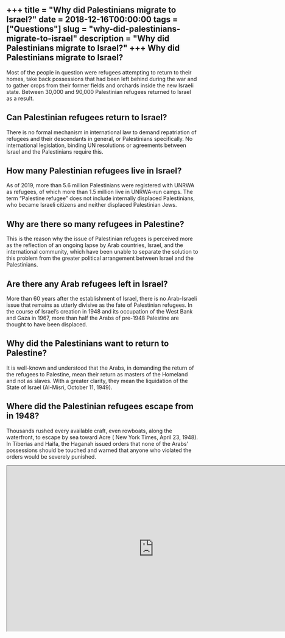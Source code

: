 +++
title = "Why did Palestinians migrate to Israel?"
date = 2018-12-16T00:00:00
tags = ["Questions"]
slug = "why-did-palestinians-migrate-to-israel"
description = "Why did Palestinians migrate to Israel?"
+++
Why did Palestinians migrate to Israel?
---------------------------------------

Most of the people in question were refugees attempting to return to their homes, take back possessions that had been left behind during the war and to gather crops from their former fields and orchards inside the new Israeli state. Between 30,000 and 90,000 Palestinian refugees returned to Israel as a result.

Can Palestinian refugees return to Israel?
------------------------------------------

There is no formal mechanism in international law to demand repatriation of refugees and their descendants in general, or Palestinians specifically. No international legislation, binding UN resolutions or agreements between Israel and the Palestinians require this.

How many Palestinian refugees live in Israel?
---------------------------------------------

As of 2019, more than 5.6 million Palestinians were registered with UNRWA as refugees, of which more than 1.5 million live in UNRWA-run camps. The term “Palestine refugee” does not include internally displaced Palestinians, who became Israeli citizens and neither displaced Palestinian Jews.

Why are there so many refugees in Palestine?
--------------------------------------------

This is the reason why the issue of Palestinian refugees is perceived more as the reflection of an ongoing lapse by Arab countries, Israel, and the international community, which have been unable to separate the solution to this problem from the greater political arrangement between Israel and the Palestinians.

Are there any Arab refugees left in Israel?
-------------------------------------------

More than 60 years after the establishment of Israel, there is no Arab-Israeli issue that remains as utterly divisive as the fate of Palestinian refugees. In the course of Israel’s creation in 1948 and its occupation of the West Bank and Gaza in 1967, more than half the Arabs of pre-1948 Palestine are thought to have been displaced.

Why did the Palestinians want to return to Palestine?
-----------------------------------------------------

It is well-known and understood that the Arabs, in demanding the return of the refugees to Palestine, mean their return as masters of the Homeland and not as slaves. With a greater clarity, they mean the liquidation of the State of Israel (Al-Misri, October 11, 1949).

Where did the Palestinian refugees escape from in 1948?
-------------------------------------------------------

Thousands rushed every available craft, even rowboats, along the waterfront, to escape by sea toward Acre ( New York Times, April 23, 1948). In Tiberias and Haifa, the Haganah issued orders that none of the Arabs’ possessions should be touched and warned that anyone who violated the orders would be severely punished.

<iframe allow="accelerometer; autoplay; clipboard-write; encrypted-media; gyroscope; picture-in-picture" allowfullscreen="" class="__youtube_prefs__  epyt-is-override  no-lazyload" data-no-lazy="1" data-origheight="433" data-origwidth="770" data-skipgform_ajax_framebjll="" height="433" id="_ytid_44119" loading="lazy" src="https://www.youtube.com/embed/WuZrD5JjfXA?enablejsapi=1&autoplay=0&cc_load_policy=0&cc_lang_pref=&iv_load_policy=1&loop=0&modestbranding=0&rel=1&fs=1&playsinline=0&autohide=2&theme=dark&color=red&controls=1&" title="YouTube player" width="770"></iframe>